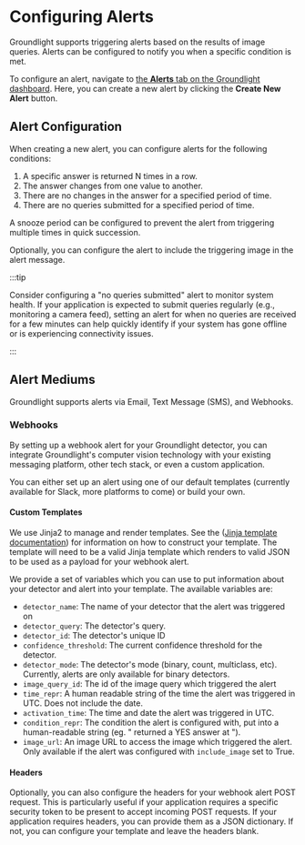 # Configuring Alerts

Groundlight supports triggering alerts based on the results of image queries. Alerts can be configured to notify you when a specific condition is met.

To configure an alert, navigate to [the **Alerts** tab on the Groundlight dashboard](https://dashboard.groundlight.ai/reef/alerts). Here, you can create a new alert by clicking the **Create New Alert** button.

## Alert Configuration

When creating a new alert, you can configure alerts for the following conditions:
1. A specific answer is returned N times in a row.
2. The answer changes from one value to another.
3. There are no changes in the answer for a specified period of time.
4. There are no queries submitted for a specified period of time.

A snooze period can be configured to prevent the alert from triggering multiple times in quick succession.

Optionally, you can configure the alert to include the triggering image in the alert message.

:::tip

Consider configuring a "no queries submitted" alert to monitor system health. If your application is expected to submit queries regularly (e.g., monitoring a camera feed), setting an alert for when no queries are received for a few minutes can help quickly identify if your system has gone offline or is experiencing connectivity issues.

:::

## Alert Mediums

Groundlight supports alerts via Email, Text Message (SMS), and Webhooks.

### Webhooks

By setting up a webhook alert for your Groundlight detector, you can integrate Groundlight's computer vision technology with your existing messaging platform, other tech stack, or even a custom application.

You can either set up an alert using one of our default templates (currently available for Slack, more platforms to come) or build your own.

#### Custom Templates

We use Jinja2 to manage and render templates. See the ([Jinja template documentation](https://jinja.palletsprojects.com/en/stable/templates/)) for information on how to construct your template.
The template will need to be a valid Jinja template which renders to valid JSON to be used as a payload for your webhook alert. 

We provide a set of variables which you can use to put information about your detector and alert into your template. 
The available variables are:

- `detector_name`: The name of your detector that the alert was triggered on
- `detector_query`: The detector's query.
- `detector_id`: The detector's unique ID
- `confidence_threshold`: The current confidence threshold for the detector.
- `detector_mode`: The detector's mode (binary, count, multiclass, etc). Currently, alerts are only available for binary detectors.
- `image_query_id`: The id of the image query which triggered the alert
- `time_repr`: A human readable string of the time the alert was triggered in UTC. Does not include the date.
- `activation_time`: The time and date the alert was triggered in UTC.
- `condition_repr`: The condition the alert is configured with, put into a human-readable string (eg. " returned a YES answer at ").
- `image_url`: An image URL to access the image which triggered the alert. Only available if the alert was configured with `include_image` set to True.

#### Headers

Optionally, you can also configure the headers for your webhook alert POST request. This is particularly useful if your application requires a specific security token to be present to accept incoming POST requests. 
If your application requires headers, you can provide them as a JSON dictionary. If not, you can configure your template and leave the headers blank.